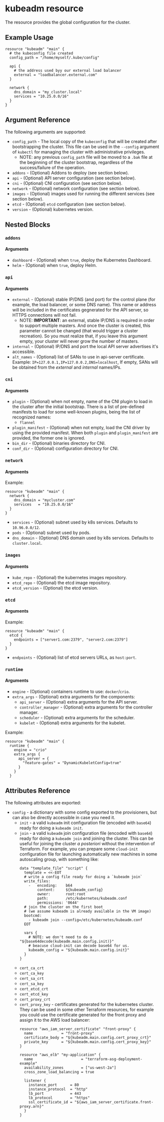 # kubeadm resource

The resource provides the global configuration for the cluster.

## Example Usage

```hcl
resource "kubeadm" "main" {
  # the kubeconfig file created
  config_path = "/home/myself/.kube/config"
  
  api {
    # the address used byy our external load balancer
    external = "loadbalancer.external.com"
  }
  
  network {
    dns_domain = "my_cluster.local"  
    services = "10.25.0.0/16"
  }
}
```

## Argument Reference

The following arguments are supported:

* `config_path` - The local copy of the `kubeconfig` that will
be created after bootstrapping the cluster. This file can be used in
the `--config` argument of `kubectl` for managing the cluster with
administrative privileges. 
  * NOTE: any previous `config_path` file will be moved to a `.bak` file
  at the beginning of the cluster bootstrap, regardless of the success/failure
  of the operation.
* `addons` - (Optional) Addons to deploy (see section below).
* `api` - (Optional) API server configuration (see section below).
* `cni` - (Optional) CNI configuration (see section below).
* `network` - (Optional) network configuration (see section below).
* `images`  - (Optional) images used for running the different services (see section below).
* `etcd`  - (Optional) `etcd` configuration (see section below).
* `version`  - (Optional) kubernetes version.

## Nested Blocks

### `addons`

#### Arguments

* `dashboard` - (Optional) when `true`, deploy the Kubernetes Dashboard.
* `helm` - (Optional) when `true`, deploy Helm.

### `api`

#### Arguments

* `external` - (Optional) stable IP/DNS (and port) for the control plane
(for example, the load balancer, or some DNS name). This name or address
will be included in the certificates gegnerated for the API server, so
HTTPS connections will not fail.
  * NOTE: **IMPORTANT**: an external, stable IP/DNS  is required in order
  to support multiple masters. And once the cluster is created, this
  parameter cannot be changed (that would trigger a cluster recreation). So
  you must realize that, if you leave this argument empty, your cluster
  will never grow the number of masters. 
* `internal` - (Optional) IP/DNS and port the local API server advertises
it's accessible.
* `alt_names` - (Optional) list of SANs to use in api-server certificate.
Example: `IP=127.0.0.1,IP=127.0.0.2,DNS=localhost`, If empty, SANs will
be obtained from the _external_ and _internal_ names/IPs.

### `cni`

#### Arguments

* `plugin` - (Optional) when not empty, name of the CNI plugin to load in the
cluster after the initial bootstrap. There is a list of pre-defined manifests
to load for some well-known plugins, being the list of recognized names:
  * `flannel`
* `plugin_manifest`  - (Optional) when not empty, load the CNI driver by using
the provided manifest. When both `plugin` and `plugin_manifest` are provided,
the former one is ignored.
* `bin_dir` - (Optional) binaries directory for CNI.
* `conf_dir` - (Optional) configuration directory for CNI.

### `network`

#### Arguments

Example:
```hcl
resource "kubeadm" "main" {
  network {
    dns_domain = "mycluster.com"
    services   = "10.25.0.0/16"
  }
}
```

* `services` - (Optional) subnet used by k8s services. Defaults to `10.96.0.0/12`.
* `pods` - (Optional) subnet used by pods.
* `dns_domain` - (Optional) DNS domain used by k8s services. Defaults to `cluster.local`.

### `images`

#### Arguments

* `kube_repo` - (Optional) the kubernetes images repository.
* `etcd_repo` - (Optional) the etcd image repository.
* `etcd_version` - (Optional) the etcd version.

### `etcd`

#### Arguments

Example:
```hcl
resource "kubeadm" "main" {
  etcd {
    endpoints = ["server1.com:2379", "server2.com:2379"]
  }
}
```

* `endpoints` - (Optional) list of etcd servers URLs, as `host:port`.

### `runtime`

#### Arguments

* `engine` - (Optional) containers runtime to use: `docker`/`crio`.
* `extra_args` - (Optional) extra arguments for the components:
  * `api_server` - (Optional) extra arguments for the API server.
  * `controller_manager` - (Optional) extra arguments for the controller manager.
  * `scheduler` - (Optional) extra arguments for the scheduler.
  * `kubelet` - (Optional) extra arguments for the kubelet.

Example:
```hcl
resource "kubeadm" "main" {
  runtime {
    engine = "crio"
    extra_args {
      api_server = {
        "feature-gates" = "DynamicKubeletConfig=true"
      }
    }
  }
```


## Attributes Reference

The following attributes are exported:


* `config` - a dictionary with some config exported to the provisioners,
but can also be directly accessible in case you need it.
  * `init` - a valid `kubeadm` init configuration file (encoded with `base64`)
  ready for doing a `kubeadm init`.
  * `join` - a valid `kubeadm` join configuration file (encoded with `base64`)
  ready for doing a `kubeadm join` and joining the cluster. This can be useful
  for joining the cluster _a posteriori_ without the intervention of Terraform. 
  For example, you can prepare some `cloud-init` configuration file for
  launching automatically new machines in some autoscaling group, with 
  something like:
    ```hcl
    data "template_file" "script" {
      template = <<-EOT
      # write a config file ready for doing a `kubeadm join` 
      write_files:
        -   encoding:    b64
            content:     ${kubeadm_config}
            owner:       root:root
            path:        /etc/kubernetes/kubeadm.conf
            permissions: '0644'
      # join the cluster on the first boot
      # (we assume kubeadm is already available in the VM image)
      bootcmd:
        - kubeadm join --config=/etc/kubernetes/kubeadm.conf
      EOT
    
      vars {
        # NOTE: we don't need to do a "${base64decode(kubeadm.main.config.init)}"
        # beacuse cloud-init can decode base64 for us.
        kubeadm_config = "${kubeadm.main.config.init}"
      }
    }
    ```
  * `cert_ca_crt`
  * `cert_ca_key`
  * `cert_sa_crt`
  * `cert_sa_key`
  * `cert_etcd_crt`
  * `cert_etcd_key`
  * `cert_proxy_crt`
  * `cert_proxy_key` - certificates generated for the kubernetes cluster. They can be
  used in some other Terraform resources, for example you could use the certificate
  generated for the front proxy and assign it to the AWS load balancer:
      ```hcl
      resource "aws_iam_server_certificate" "front-proxy" {
        name             = "front-proxy"
        certificate_body = "${kubeadm.main.config.cert_proxy_crt}"
        private_key      = "${kubeadm.main.config.cert_proxy_key}"
      }
    
      resource "aws_elb" "my-application" {
        name                      = "terraform-asg-deployment-example"
        availability_zones        = ["us-west-2a"]
        cross_zone_load_balancing = true
      
        listener {
          instance_port      = 80
          instance_protocol  = "http"
          lb_port            = 443
          lb_protocol        = "https"
          ssl_certificate_id = "${aws_iam_server_certificate.front-proxy.arn}"
        }
      }
      ```

